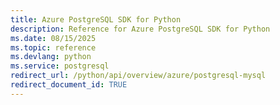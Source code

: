```yaml
---
title: Azure PostgreSQL SDK for Python
description: Reference for Azure PostgreSQL SDK for Python
ms.date: 08/15/2025
ms.topic: reference
ms.devlang: python
ms.service: postgresql
redirect_url: /python/api/overview/azure/postgresql-mysql
redirect_document_id: TRUE
---
```

